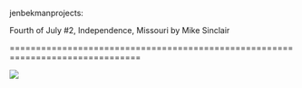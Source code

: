 <!--
id: 748910910
link: http://tumblr.atmos.org/post/748910910/jenbekmanprojects-fourth-of-july-2
slug: jenbekmanprojects-fourth-of-july-2
date: Tue Jun 29 2010 01:17:06 GMT-0700 (PDT)
publish: 2010-06-029
tags: 
title: jenbekmanprojects:

Fourth of July #2, Independence, Missouri by Mike Sinclair

-->


jenbekmanprojects:

Fourth of July #2, Independence, Missouri by Mike Sinclair

===============================================================================

![](http://31.media.tumblr.com/tumblr_l4qy1wMiJU1qafox8o1_500.jpg)

